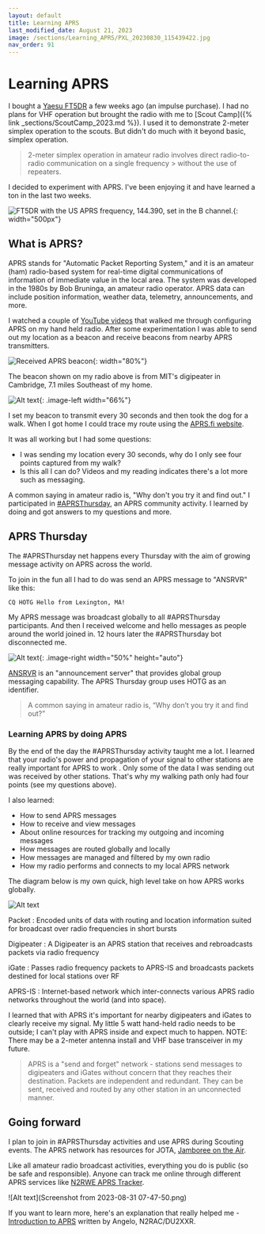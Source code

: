 ```yaml
---
layout: default
title: Learning APRS
last_modified_date: August 21, 2023
image: /sections/Learning_APRS/PXL_20230830_115439422.jpg
nav_order: 91
---
```


# Learning APRS

I bought a [Yaesu FT5DR](https://www.yaesu.com/indexVS.cfm?cmd=DisplayProducts&encProdID=8FA58F426C671235EA5791EE6814FF48) a few weeks ago (an impulse
purchase). I had no plans for VHF operation but brought
the radio with me to [Scout Camp]({% link _sections/ScoutCamp_2023.md %}). 
I used it to demonstrate 2-meter simplex operation to the scouts. 
But didn't do much with it beyond basic, simplex operation.

> 2-meter simplex operation in amateur radio involves direct radio-to-radio communication on a single frequency > without the use of repeaters.

I decided to experiment with APRS. I've been enjoying it and have
learned a ton in the last two weeks.

![FT5DR with the US APRS frequency, 144.390, set in the B channel.](PXL_20230830_115439422.jpg){: width="500px"}

## What is APRS?

APRS stands for "Automatic Packet Reporting System," and it is an amateur (ham) radio-based system for real-time digital communications of information of immediate value in the local area. The system was developed in the 1980s by Bob Bruninga, an amateur radio operator. APRS data can include position information, weather data, telemetry, announcements, and more.

I watched a couple of [YouTube videos](https://youtu.be/tTc96aP8hiw?si=10LkplliUTXgxw4q) that walked me through configuring APRS on my hand held radio. After some experimentation I was able to send out my location as a beacon and receive beacons from nearby APRS transmitters.

![Received APRS beacon](PXL_20230822_230123549.jpg){: width="80%"}

The beacon shown on my radio above is from MIT's digipeater in Cambridge, 7.1 miles Southeast of my home.

![Alt text](Screenshot_20230822-181632~2.png){: .image-left width="66%"}

I set my beacon to transmit every 30 seconds and then took the dog for a walk. When I got home I could trace my route using the [APRS.fi website](https://aprs.fi/).

It was all working but I had some questions:

  - I was sending my location every 30 seconds, why do I only see four points captured from my walk?
  - Is this all I can do? Videos and my reading indicates there's a lot more such as messaging.

A common saying in amateur radio is, "Why don't you try it and find out." I participated in [#APRSThursday](https://aprsph.net/aprsthursday/), an APRS community activity. 
I learned by doing and got answers to my questions and more.

## APRS Thursday

The #APRSThursday net happens every Thursday with the aim of growing message activity on APRS across the world.

To join in the fun all I had to do was send an APRS message to "ANSRVR" like this:
 
    CQ HOTG Hello from Lexington, MA!

My APRS message was broadcast globally to all #APRSThursday participants. And then 
I received welcome and hello messages as people around the world joined in. 
12 hours later the #APRSThursday bot disconnected me.

![Alt text](PXL_20230824_160422039.jpg){: .image-right width="50%" height="auto"}

[ANSRVR](http://aprs.org/ansrvr.html) is an "announcement server" that provides global group messaging capability. The APRS Thursday group uses HOTG as an identifier.

> A common saying in amateur radio is, “Why don’t you try it and find out?”

### Learning APRS by doing APRS

By the end of the day the #APRSThursday activity taught me a lot. I learned that your radio's power
and propagation of your signal to other stations are really important for APRS to work . Only some of the data I was sending out was received by other stations. That's
why my walking path only had four points (see my questions above).

I also learned:
 - How to send APRS messages
 - How to receive and view messages
 - About online resources for tracking my outgoing and incoming messages
 - How messages are routed globally and locally
 - How messages are managed and filtered by my own radio
 - How my radio performs and connects to my local APRS network

The diagram below is my own quick, high level take on how APRS works globally.

![Alt text](network_diagram_aprs.png)

  Packet
  : Encoded units of data with routing and location information suited for broadcast over radio frequencies in short bursts

  Digipeater
  : A Digipeater is an APRS station that receives and rebroadcasts packets via radio frequency

  iGate
  : Passes radio frequency packets to APRS-IS and broadcasts packets destined for local stations over RF  

  APRS-IS
  : Internet-based network which inter-connects various APRS radio networks throughout the world (and into space).


I learned that with APRS it's important for nearby digipeaters and iGates
to clearly receive my signal.  My little 5 watt hand-held radio needs to be outside; I can't
play with APRS inside and expect much to happen. NOTE: There may be a 2-meter antenna install and VHF base transceiver in my future.

> APRS is a "send and forget" network - stations send messages to digipeaters and iGates
> without concern that they reaches their destination. Packets are independent and redundant. 
> They can be sent, received and routed by any other station in an unconnected manner.

## Going forward

I plan to join in #APRSThursday activities and use APRS during Scouting events. The APRS network has 
resources for JOTA, [Jamboree on the Air](https://www.jotajoti.info/jota).

Like all amateur radio broadcast activities, everything you do is public (so be safe and responsible). 
Anyone can track me online through different APRS services like [N2RWE APRS Tracker](http://aprs.n2rwe.com/station/W1YTQ-7/).

![Alt text](Screenshot from 2023-08-31 07-47-50.png)

If you want to learn more, here's an explanation that really helped me - [Introduction to APRS](https://n2rac.com/introduction-to-aprs-ddd4097a0dba) written by Angelo, N2RAC/DU2XXR.
 


